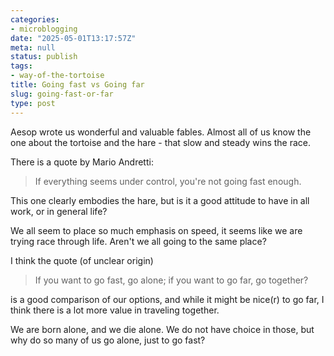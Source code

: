 ```yaml
---
categories:
- microblogging
date: "2025-05-01T13:17:57Z"
meta: null
status: publish
tags:
- way-of-the-tortoise
title: Going fast vs Going far
slug: going-fast-or-far
type: post
---
```


Aesop wrote us wonderful and valuable fables. Almost all of us know the one
about the tortoise and the hare - that slow and steady wins the race.

There is a quote by Mario Andretti:

> If everything seems under control, you're not going fast enough.

This one clearly embodies the hare, but is it a good attitude to have in all
work, or in general life?

We all seem to place so much emphasis on speed, it seems like we are trying race
through life. Aren't we all going to the same place?

I think the quote (of unclear origin)

> If you want to go fast, go alone; if you want to go far, go together?

is a good comparison of our options, and while it might be nice(r) to go far, I
think there is a lot more value in traveling together.

We are born alone, and we die alone. We do not have choice in those, but why do
so many of us go alone, just to go fast?
